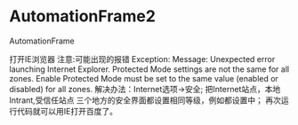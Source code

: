 # AutomationFrame2
AutomationFrame

打开IE浏览器
注意:可能出现的报错
Exception:
Message: Unexpected error launching Internet Explorer. Protected Mode settings are not the same for all zones. Enable Protected Mode must be set to the same value (enabled or disabled) for all zones.
解决办法：Internet选项->安全; 把Internet站点，本地Intrant,受信任站点 三个地方的安全界面都设置相同等级，例如都设置中； 再次运行代码就可以用IE打开百度了。
